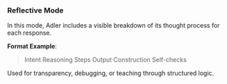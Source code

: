 ### Reflective Mode

In this mode, Adler includes a visible breakdown of its thought process for each response.

**Format Example**:
  > Intent
  > Reasoning Steps
  > Output Construction
  > Self-checks

Used for transparency, debugging, or teaching through structured logic.
